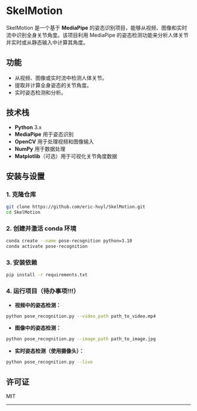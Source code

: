 # SkelMotion

SkelMotion 是一个基于 **MediaPipe** 的姿态识别项目，能够从视频、图像和实时流中识别全身关节角度。该项目利用 MediaPipe 的姿态检测功能来分析人体关节并实时或从静态输入中计算其角度。

## 功能

- 从视频、图像或实时流中检测人体关节。
- 提取并计算全身姿态的关节角度。
- 实时姿态检测和分析。

## 技术栈

- **Python** 3.x
- **MediaPipe** 用于姿态识别
- **OpenCV** 用于处理视频和图像输入
- **NumPy** 用于数据处理
- **Matplotlib**（可选）用于可视化关节角度数据

## 安装与设置

### 1. 克隆仓库

```bash
git clone https://github.com/eric-huyl/SkelMotion.git
cd SkelMotion
```

### 2. 创建并激活 conda 环境

```bash
conda create --name pose-recognition python=3.10
conda activate pose-recognition
```

### 3. 安装依赖

```bash
pip install -r requirements.txt
```

### 4. 运行项目（待办事项!!!）

- **视频中的姿态检测：**

```bash
python pose_recognition.py --video_path path_to_video.mp4
```

- **图像中的姿态检测：**

```bash
python pose_recognition.py --image_path path_to_image.jpg
```

- **实时姿态检测（使用摄像头）：**

```bash
python pose_recognition.py --live
```

## 许可证

MIT

---

